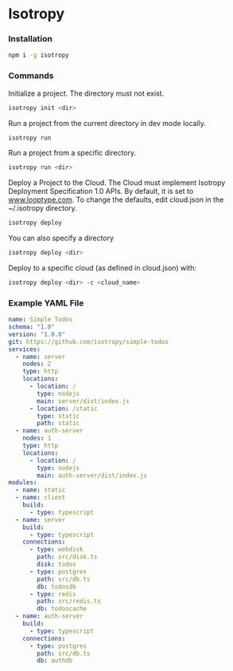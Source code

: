# Isotropy

### Installation

```bash
npm i -g isotropy
```

### Commands

Initialize a project. The directory must not exist.

```bash
isotropy init <dir>
```

Run a project from the current directory in dev mode locally.

```bash
isotropy run
```

Run a project from a specific directory.

```bash
isotropy run <dir>
```

Deploy a Project to the Cloud. The Cloud must implement Isotropy Deployment Specification 1.0 APIs.
By default, it is set to www.looptype.com. To change the defaults, edit cloud.json in the ~/.isotropy directory.

```bash
isotropy deploy
```

You can also specify a directory

```bash
isotropy deploy <dir>
```

Deploy to a specific cloud (as defined in cloud.json) with:

```bash
isotropy deploy <dir> -c <cloud_name>
```

### Example YAML File

```yaml
name: Simple Todos
schema: "1.0"
version: "1.0.0"
git: https://github.com/isotropy/simple-todos
services:
  - name: server
    nodes: 2
    type: http
    locations:
      - location: /
        type: nodejs
        main: server/dist/index.js
      - location: /static
        type: static
        path: static
  - name: auth-server
    nodes: 1
    type: http
    locations:
      - location: /
        type: nodejs
        main: auth-server/dist/index.js
modules:
  - name: static
  - name: client
    build:
      - type: typescript
  - name: server
    build:
      - type: typescript
    connections:
      - type: webdisk
        path: src/disk.ts
        disk: todos
      - type: postgres
        path: src/db.ts
        db: todosdb
      - type: redis
        path: src/redis.ts
        db: todoscache
  - name: auth-server
    build:
      - type: typescript
    connections:
      - type: postgres
        path: src/db.ts
        db: authdb
```
